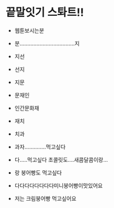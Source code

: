 # 끝말잇기 스톼트!!

- 웹툰보시는분
- 분....................................지
- 지선
- 선지
- 지문
- 문재인
- 인간문화재    
- 재치
- 치과
- 과자..............먹고싶다
- 다.....먹고싶다 초콜릿도....새콤달콤이랑...
- 랑 붕어빵도 먹고싶다

- 다다다다다다다다미니붕어빵이맛있어요

- 저는 크림붕어빵 먹고싶어요